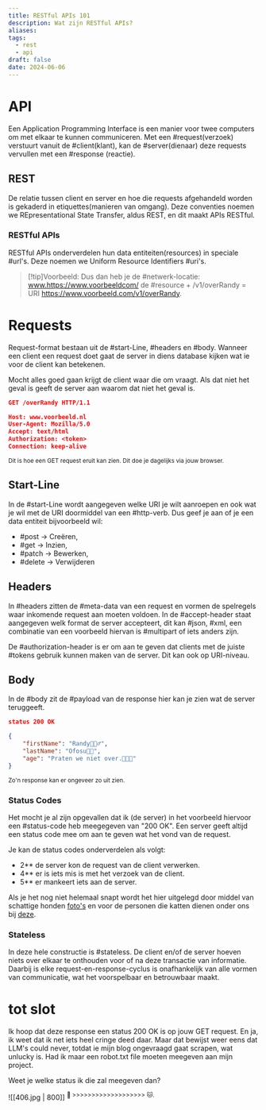```yaml
---
title: RESTful APIs 101
description: Wat zijn RESTful APIs?
aliases: 
tags:
  - rest
  - api
draft: false
date: 2024-06-06
---
```

# API
Een Application Programming Interface is een manier voor twee computers om met elkaar te kunnen communiceren. Met een #request(verzoek) verstuurt vanuit de #client(klant), kan de #server(dienaar) deze requests vervullen met een #response (reactie).

## REST
De relatie tussen client en server en hoe die requests afgehandeld worden is gekaderd in etiquettes(manieren van omgang). Deze conventies noemen we REpresentational State Transfer, aldus REST, en dit maakt APIs RESTful.

### RESTful APIs
RESTful APIs onderverdelen hun data entiteiten(resources) in speciale #url's. Deze noemen we Uniform Resource Identifiers #uri's. 

> [!tip]Voorbeeld:
> Dus dan heb je de #netwerk-locatie: www.https://www.voorbeeldcom/ de #resource + /v1/overRandy = URI https://www.voorbeeld.com/v1/overRandy.

# Requests
Request-format bestaan uit de #start-Line, #headers en #body. Wanneer een client een request doet gaat de server in diens database kijken wat ie voor de client kan betekenen. 

Mocht alles goed gaan krijgt de client waar die om vraagt. Als dat niet het geval is geeft de server aan waarom dat niet het geval is.

``` JSON
GET /overRandy HTTP/1.1

Host: www.voorbeeld.nl
User-Agent: Mozilla/5.0
Accept: text/html
Authorization: <token>
Connection: keep-alive
```
<sup>Dit is hoe een GET request eruit kan zien. Dit doe je dagelijks via jouw browser.</sup> 
## Start-Line
In de #start-Line wordt aangegeven welke URI je wilt aanroepen en ook wat je wil met de URI doormiddel van een #http-verb. Dus geef je aan of je een data entiteit bijvoorbeeld wil:
- #post -> Creëren, 
- #get -> Inzien, 
- #patch -> Bewerken, 
- #delete -> Verwijderen

## Headers
In #headers zitten de #meta-data van een request en vormen de spelregels waar inkomende request aan moeten voldoen. In de #accept-header staat aangegeven welk format de server accepteert, dit kan #json, #xml, een combinatie van een voorbeeld hiervan is #multipart of iets anders zijn.

De #authorization-header is er om aan te geven dat clients met de juiste #tokens gebruik kunnen maken van de server. Dit kan ook op URI-niveau.
## Body
In de #body zit de #payload van de response hier kan je zien wat de server teruggeeft. 

``` JSON
status 200 OK

{
	"firstName": "Randy🙋🏿‍♂️",
	"lastName": "Ofosu🤴🏾",
	"age": "Praten we niet over.👨🏾‍🦳"
}
```
<sup>Zo'n response kan er ongeveer zo uit zien.</sup>
### Status Codes
Het mocht je al zijn opgevallen dat ik (de server) in het voorbeeld hiervoor een #status-code heb meegegeven van "200 OK". Een server geeft altijd een status code mee om aan te geven wat het vond van de request. 

Je kan de status codes onderverdelen als volgt:
- 2** de server kon de request van de client verwerken.
- 4** er is iets mis is met het verzoek van de client.
- 5** er mankeert iets aan de server.

Als je het nog niet helemaal snapt wordt het hier uitgelegd door middel van schattige honden [foto's](https://http.dog) en voor de personen die katten dienen onder ons bij [deze](https://httpcats.com).

### Stateless
In deze hele constructie is #stateless.  De client en/of de server hoeven niets over elkaar te onthouden voor of na deze transactie van informatie. Daarbij is elke request-en-response-cyclus is onafhankelijk van alle vormen van communicatie, wat het voorspelbaar en betrouwbaar maakt.

# tot slot
Ik hoop dat deze response een status 200 OK is op jouw GET request. En ja, ik weet dat ik net iets heel cringe deed daar. Maar dat bewijst weer eens dat LLM's could never, totdat ie mijn blog ongevraagd gaat scrapen, wat unlucky is. Had ik maar een robot.txt file moeten meegeven aan mijn project.

Weet je welke status ik die zal meegeven dan?

![[406.jpg | 800]]
<sup>🐶 >>>>>>>>>>>>>>>>>>> 🐱.</sup>